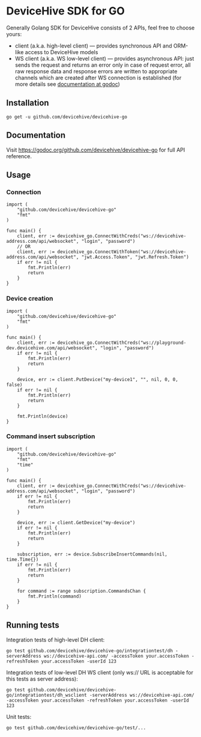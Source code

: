 # DeviceHive SDK for GO

Generally Golang SDK for DeviceHive consists of 2 APIs, feel free to choose yours:
- client (a.k.a. high-level client) — provides synchronous API and ORM-like access to DeviceHive models
- WS client (a.k.a. WS low-level client) — provides asynchronous API: just sends the request and returns an error only in case of request error,
all raw response data and response errors are written to appropriate channels which are created after WS connection is established
(for more details see [documentation at godoc](#documentation))

## Installation

    go get -u github.com/devicehive/devicehive-go

## Documentation
Visit https://godoc.org/github.com/devicehive/devicehive-go for full API reference.

## Usage
### Connection

    import (
        "github.com/devicehive/devicehive-go"
        "fmt"
    )

    func main() {
        client, err := devicehive_go.ConnectWithCreds("ws://devicehive-address.com/api/websocket", "login", "password")
        // OR
        client, err := devicehive_go.ConnectWithToken("ws://devicehive-address.com/api/websocket", "jwt.Access.Token", "jwt.Refresh.Token")
        if err != nil {
            fmt.Println(err)
            return
        }
    }

### Device creation

    import (
    	"github.com/devicehive/devicehive-go"
    	"fmt"
    )

    func main() {
    	client, err := devicehive_go.ConnectWithCreds("ws://playground-dev.devicehive.com/api/websocket", "login", "password")
    	if err != nil {
    		fmt.Println(err)
    		return
    	}

    	device, err := client.PutDevice("my-device1", "", nil, 0, 0, false)
    	if err != nil {
    		fmt.Println(err)
    		return
    	}

    	fmt.Println(device)
    }

### Command insert subscription

    import (
        "github.com/devicehive/devicehive-go"
        "fmt"
        "time"
    )

    func main() {
        client, err := devicehive_go.ConnectWithCreds("ws://devicehive-address.com/api/websocket", "login", "password")
        if err != nil {
            fmt.Println(err)
            return
        }

        device, err := client.GetDevice("my-device")
        if err != nil {
            fmt.Println(err)
            return
        }

        subscription, err := device.SubscribeInsertCommands(nil, time.Time{})
        if err != nil {
            fmt.Println(err)
            return
        }

        for command := range subscription.CommandsChan {
            fmt.Println(command)
        }
    }

## Running tests
Integration tests of high-level DH client:

    go test github.com/devicehive/devicehive-go/integrationtest/dh -serverAddress ws://devicehive-api.com/ -accessToken your.accessToken -refreshToken your.accessToken -userId 123

Integration tests of low-level DH WS client (only ws:// URL is acceptable for this tests as server address):

    go test github.com/devicehive/devicehive-go/integrationtest/dh_wsclient -serverAddress ws://devicehive-api.com/ -accessToken your.accessToken -refreshToken your.accessToken -userId 123

Unit tests:

    go test github.com/devicehive/devicehive-go/test/...

